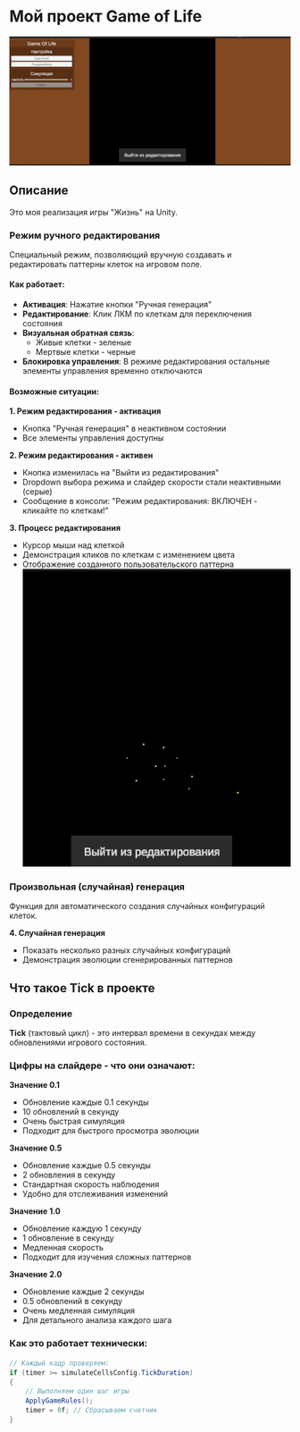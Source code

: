 # Мой проект Game of Life

![Скриншот игры](images/Image.png)

## Описание
Это моя реализация игры "Жизнь" на Unity.

### Режим ручного редактирования
Специальный режим, позволяющий вручную создавать и редактировать паттерны клеток на игровом поле.



#### Как работает:
- **Активация**: Нажатие кнопки "Ручная генерация"
- **Редактирование**: Клик ЛКМ по клеткам для переключения состояния
- **Визуальная обратная связь**: 
  - Живые клетки - зеленые
  - Мертвые клетки - черные
- **Блокировка управления**: В режиме редактирования остальные элементы управления временно отключаются

#### Возможные ситуации:

**1. Режим редактирования - активация**
- Кнопка "Ручная генерация" в неактивном состоянии
- Все элементы управления доступны

**2. Режим редактирования - активен** 
- Кнопка изменилась на "Выйти из редактирования"
- Dropdown выбора режима и слайдер скорости стали неактивными (серые)
- Сообщение в консоли: "Режим редактирования: ВКЛЮЧЕН - кликайте по клеткам!"

**3. Процесс редактирования**
- Курсор мыши над клеткой
- Демонстрация кликов по клеткам с изменением цвета
- Отображение созданного пользовательского паттерна
![Скриншот игры](images/Image2.png)
### Произвольная (случайная) генерация
Функция для автоматического создания случайных конфигураций клеток.


**4. Случайная генерация**
- Показать несколько разных случайных конфигураций
- Демонстрация эволюции сгенерированных паттернов

##  Что такое Tick в проекте

### Определение
**Tick** (тактовый цикл) - это интервал времени в секундах между обновлениями игрового состояния. 

### Цифры на слайдере - что они означают:

**Значение 0.1** 
- Обновление каждые 0.1 секунды
- 10 обновлений в секунду
- Очень быстрая симуляция
- Подходит для быстрого просмотра эволюции

**Значение 0.5**
- Обновление каждые 0.5 секунды  
- 2 обновления в секунду
- Стандартная скорость наблюдения
- Удобно для отслеживания изменений

**Значение 1.0**
- Обновление каждую 1 секунду
- 1 обновление в секунду
- Медленная скорость
- Подходит для изучения сложных паттернов

**Значение 2.0**
- Обновление каждые 2 секунды
- 0.5 обновлений в секунду
- Очень медленная симуляция
- Для детального анализа каждого шага

### Как это работает технически:
```csharp
// Каждый кадр проверяем:
if (timer >= simulateCellsConfig.TickDuration)
{
    // Выполняем один шаг игры
    ApplyGameRules();
    timer = 0f; // Сбрасываем счетчик
}
